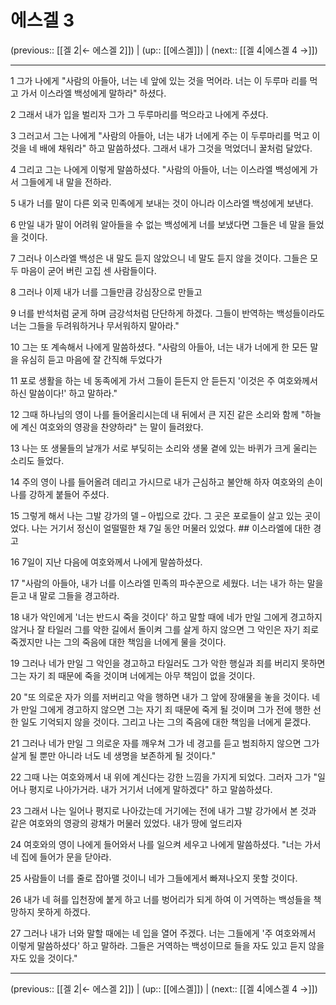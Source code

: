 # 에스겔 3

(previous:: [[겔 2|← 에스겔 2]]) | (up:: [[에스겔]]) | (next:: [[겔 4|에스겔 4 →]])

***




1 
그가 나에게 "사람의 아들아, 너는 네 앞에 있는 것을 먹어라. 너는 이 두루마 리를 먹고 가서 이스라엘 백성에게 말하라" 하셨다. 



2 
그래서 내가 입을 벌리자 그가 그 두루마리를 먹으라고 나에게 주셨다. 



3 
그러고서 그는 나에게 "사람의 아들아, 너는 내가 너에게 주는 이 두루마리를 먹고 이것을 네 배에 채워라" 하고 말씀하셨다. 그래서 내가 그것을 먹었더니 꿀처럼 달았다. 



4 
그리고 그는 나에게 이렇게 말씀하셨다. "사람의 아들아, 너는 이스라엘 백성에게 가서 그들에게 내 말을 전하라. 



5 
내가 너를 말이 다른 외국 민족에게 보내는 것이 아니라 이스라엘 백성에게 보낸다. 



6 
만일 내가 말이 어려워 알아들을 수 없는 백성에게 너를 보냈다면 그들은 네 말을 들었을 것이다. 



7 
그러나 이스라엘 백성은 내 말도 듣지 않았으니 네 말도 듣지 않을 것이다. 그들은 모두 마음이 굳어 버린 고집 센 사람들이다. 



8 
그러나 이제 내가 너를 그들만큼 강심장으로 만들고 



9 
너를 반석처럼 굳게 하며 금강석처럼 단단하게 하겠다. 그들이 반역하는 백성들이라도 너는 그들을 두려워하거나 무서워하지 말아라." 



10 
그는 또 계속해서 나에게 말씀하셨다. "사람의 아들아, 너는 내가 너에게 한 모든 말을 유심히 듣고 마음에 잘 간직해 두었다가 



11 
포로 생활을 하는 네 동족에게 가서 그들이 듣든지 안 듣든지 '이것은 주 여호와께서 하신 말씀이다!' 하고 말하라." 



12 
그때 하나님의 영이 나를 들어올리시는데 내 뒤에서 큰 지진 같은 소리와 함께 "하늘에 계신 여호와의 영광을 찬양하라" 는 말이 들려왔다. 



13 
나는 또 생물들의 날개가 서로 부딪히는 소리와 생물 곁에 있는 바퀴가 크게 울리는 소리도 들었다. 



14 
주의 영이 나를 들어올려 데리고 가시므로 내가 근심하고 불안해 하자 여호와의 손이 나를 강하게 붙들어 주셨다. 



15 
그렇게 해서 나는 그발 강가의 델 – 아빕으로 갔다. 그 곳은 포로들이 살고 있는 곳이었다. 나는 거기서 정신이 얼떨떨한 채 7일 동안 머물러 있었다. ## 이스라엘에 대한 경고 



16 
7일이 지난 다음에 여호와께서 나에게 말씀하셨다. 



17 
"사람의 아들아, 내가 너를 이스라엘 민족의 파수꾼으로 세웠다. 너는 내가 하는 말을 듣고 내 말로 그들을 경고하라. 



18 
내가 악인에게 '너는 반드시 죽을 것이다' 하고 말할 때에 네가 만일 그에게 경고하지 않거나 잘 타일러 그를 악한 길에서 돌이켜 그를 살게 하지 않으면 그 악인은 자기 죄로 죽겠지만 나는 그의 죽음에 대한 책임을 너에게 물을 것이다. 



19 
그러나 네가 만일 그 악인을 경고하고 타일러도 그가 악한 행실과 죄를 버리지 못하면 그는 자기 죄 때문에 죽을 것이며 너에게는 아무 책임이 없을 것이다. 



20 
"또 의로운 자가 의를 저버리고 악을 행하면 내가 그 앞에 장애물을 놓을 것이다. 네가 만일 그에게 경고하지 않으면 그는 자기 죄 때문에 죽게 될 것이며 그가 전에 행한 선한 일도 기억되지 않을 것이다. 그리고 나는 그의 죽음에 대한 책임을 너에게 묻겠다. 



21 
그러나 네가 만일 그 의로운 자를 깨우쳐 그가 네 경고를 듣고 범죄하지 않으면 그가 살게 될 뿐만 아니라 너도 네 생명을 보존하게 될 것이다." 



22 
그때 나는 여호와께서 내 위에 계신다는 강한 느낌을 가지게 되었다. 그러자 그가 "일어나 평지로 나아가거라. 내가 거기서 너에게 말하겠다" 하고 말씀하셨다. 



23 
그래서 나는 일어나 평지로 나아갔는데 거기에는 전에 내가 그발 강가에서 본 것과 같은 여호와의 영광의 광채가 머물러 있었다. 내가 땅에 엎드리자 



24 
여호와의 영이 나에게 들어와서 나를 일으켜 세우고 나에게 말씀하셨다. "너는 가서 네 집에 들어가 문을 닫아라. 



25 
사람들이 너를 줄로 잡아맬 것이니 네가 그들에게서 빠져나오지 못할 것이다. 



26 
내가 네 혀를 입천장에 붙게 하고 너를 벙어리가 되게 하여 이 거역하는 백성들을 책망하지 못하게 하겠다. 



27 
그러나 내가 너와 말할 때에는 네 입을 열어 주겠다. 너는 그들에게 '주 여호와께서 이렇게 말씀하셨다' 하고 말하라. 그들은 거역하는 백성이므로 들을 자도 있고 듣지 않을 자도 있을 것이다."

***

(previous:: [[겔 2|← 에스겔 2]]) | (up:: [[에스겔]]) | (next:: [[겔 4|에스겔 4 →]])
